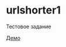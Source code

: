 # urlshorter1
 Тестовое задание
 
[Демо](http://urlshorter1-vasilewskij-fil-dev.apps.sandbox-m2.ll9k.p1.openshiftapps.com/)
